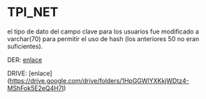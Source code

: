 # TPI_NET

el tipo de dato del campo clave para los usuarios fue modificado a varchar(70) para permitir el uso de hash (los anteriores 50 no eran suficientes).

DER: [enlace](https://drive.google.com/file/d/1JG2w2Kwl7ZbfJIzI8IoloU8ToEIiATxJ/view?usp=sharing)

DRIVE: [enlace] (https://drive.google.com/drive/folders/1HpGGWlYXKkjWDtz4-MShFok5E2eQ4H7I)
